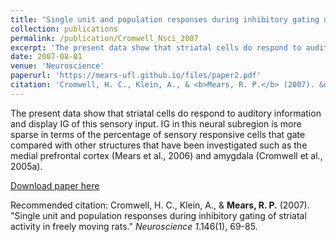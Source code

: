 ```yaml
---
title: "Single unit and population responses during inhibitory gating of striatal activity in freely moving rats."
collection: publications
permalink: /publication/Cromwell_Nsci_2007
excerpt: 'The present data show that striatal cells do respond to auditory information and display IG of this sensory input. IG in this neural subregion is more sparse in terms of the percentage of sensory responsive cells that gate compared with other structures that have been investigated such as the medial prefrontal cortex (Mears et al., 2006) and amygdala (Cromwell et al., 2005a).'
date: 2007-08-01
venue: 'Neuroscience'
paperurl: 'https://mears-ufl.github.io/files/paper2.pdf'
citation: 'Cromwell, H. C., Klein, A., & <b>Mears, R. P.</b> (2007). &quot;Single unit and population responses during inhibitory gating of striatal activity in freely moving rats.&quot; <i>Neuroscience 1</i>.146(1), 69-85.'
---
```

The present data show that striatal cells do respond to
auditory information and display IG of this sensory input.
IG in this neural subregion is more sparse in terms of the
percentage of sensory responsive cells that gate compared
with other structures that have been investigated
such as the medial prefrontal cortex (Mears et al., 2006)
and amygdala (Cromwell et al., 2005a).

[Download paper here](https://mears-ufl.github.io/files/Cromwell_Nsci_2007.pdf)

Recommended citation: Cromwell, H. C., Klein, A., & <b>Mears, R. P.</b> (2007). &quot;Single unit and population responses during inhibitory gating of striatal activity in freely moving rats.&quot; <i>Neuroscience 1</i>.146(1), 69-85.
